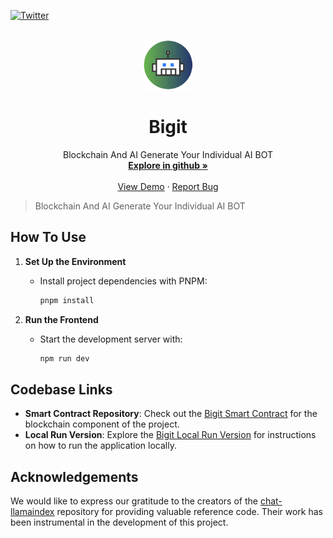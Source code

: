<a name="readme-top"></a>

[![Twitter][twitter-shield]][twitter-url]

<br />
<div align="center">
  <a href="https://bigitapp.com/"> 
    <img src="./public/logo.svg" alt="Logo" width="80" height="80">
  </a>

  <h1 align="center">Bigit</h1>

  <p align="center">
     Blockchain And AI Generate Your Individual AI BOT
    <br />
    <a href="https://github.com/BigitApp"><strong>Explore in github »</strong></a>
    <br />
    <br />
    <a href="https://bigitapp.com/">View Demo</a>
    ·
    <a href="mailto:support@bigitapp.com">Report Bug</a>
  </p>
</div>

> Blockchain And AI Generate Your Individual AI BOT

## How To Use

1. **Set Up the Environment**
   - Install project dependencies with PNPM:
     ```bash
     pnpm install
     ```

2. **Run the Frontend**
   - Start the development server with:
     ```bash
     npm run dev
     ```

## Codebase Links

- **Smart Contract Repository**: Check out the [Bigit Smart Contract](https://github.com/BigitApp/Bigit-contract) for the blockchain component of the project.
- **Local Run Version**: Explore the [Bigit Local Run Version](https://github.com/BigitApp/Bigit-local) for instructions on how to run the application locally.

## Acknowledgements

We would like to express our gratitude to the creators of the [chat-llamaindex](https://github.com/run-llama/chat-llamaindex) repository for providing valuable reference code. Their work has been instrumental in the development of this project.

[license-shield]: https://img.shields.io/github/license/AAooWW/Bigit?style=for-the-badge
[license-url]: https://github.com/AAooWW/Bigit/blob/main/LICENSE
[twitter-shield]: https://img.shields.io/twitter/follow/Bigit?style=social
[twitter-url]: https://x.com/BigitDapp